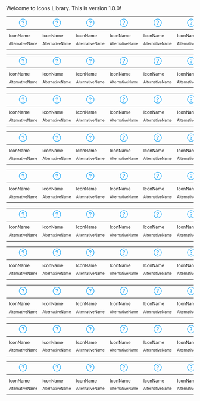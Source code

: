 <!-- ⚠️ This README has been generated from the file(s) "blueprint.md" ⚠️-->Welcome to Icons Library. This is version 1.0.0!


| [![icn_help](icn_export/icn_help/PNG/icn_help.png)](icn_export/icn_help/) | [![icn_help](icn_export/icn_help/PNG/icn_help.png)](icn_export/icn_help/) | [![icn_help](icn_export/icn_help/PNG/icn_help.png)](icn_export/icn_help/) | [![icn_help](icn_export/icn_help/PNG/icn_help.png)](icn_export/icn_help/) | [![icn_help](icn_export/icn_help/PNG/icn_help.png)](icn_export/icn_help/) | [![icn_help](icn_export/icn_help/PNG/icn_help.png)](icn_export/icn_help/) | [![icn_help](icn_export/icn_help/PNG/icn_help.png)](icn_export/icn_help/) | [![icn_help](icn_export/icn_help/PNG/icn_help.png)](icn_export/icn_help/) |
|--------------------------------------------------|--------------------------------------------------|--------------------------------------------------|--------------------------------------------------|--------------------------------------------------|--------------------------------------------------|--------------------------------------------------|--------------------------------------------------|
| <sub>IconName</sub>                              | <sub>IconName</sub>                              | <sub>IconName</sub>                              | <sub>IconName</sub>                              | <sub>IconName</sub>                              | <sub>IconName</sub>                              | <sub>IconName</sub>                              | <sub>IconName</sub>                              |
| <sub><sup>AlternativeName</sup></sub>            | <sub><sup>AlternativeName</sup></sub>            | <sub><sup>AlternativeName</sup></sub>            | <sub><sup>AlternativeName</sup></sub>            | <sub><sup>AlternativeName</sup></sub>            | <sub><sup>AlternativeName</sup></sub>            | <sub><sup>AlternativeName</sup></sub>            | <sub><sup>AlternativeName</sup></sub>            |


| [![icn_help](icn_export/icn_help/PNG/icn_help.png)](icn_export/icn_help/) | [![icn_help](icn_export/icn_help/PNG/icn_help.png)](icn_export/icn_help/) | [![icn_help](icn_export/icn_help/PNG/icn_help.png)](icn_export/icn_help/) | [![icn_help](icn_export/icn_help/PNG/icn_help.png)](icn_export/icn_help/) | [![icn_help](icn_export/icn_help/PNG/icn_help.png)](icn_export/icn_help/) | [![icn_help](icn_export/icn_help/PNG/icn_help.png)](icn_export/icn_help/) | [![icn_help](icn_export/icn_help/PNG/icn_help.png)](icn_export/icn_help/) | [![icn_help](icn_export/icn_help/PNG/icn_help.png)](icn_export/icn_help/) |
|--------------------------------------------------|--------------------------------------------------|--------------------------------------------------|--------------------------------------------------|--------------------------------------------------|--------------------------------------------------|--------------------------------------------------|--------------------------------------------------|
| <sub>IconName</sub>                              | <sub>IconName</sub>                              | <sub>IconName</sub>                              | <sub>IconName</sub>                              | <sub>IconName</sub>                              | <sub>IconName</sub>                              | <sub>IconName</sub>                              | <sub>IconName</sub>                              |
| <sub><sup>AlternativeName</sup></sub>            | <sub><sup>AlternativeName</sup></sub>            | <sub><sup>AlternativeName</sup></sub>            | <sub><sup>AlternativeName</sup></sub>            | <sub><sup>AlternativeName</sup></sub>            | <sub><sup>AlternativeName</sup></sub>            | <sub><sup>AlternativeName</sup></sub>            | <sub><sup>AlternativeName</sup></sub>            |


| [![icn_help](icn_export/icn_help/PNG/icn_help.png)](icn_export/icn_help/) | [![icn_help](icn_export/icn_help/PNG/icn_help.png)](icn_export/icn_help/) | [![icn_help](icn_export/icn_help/PNG/icn_help.png)](icn_export/icn_help/) | [![icn_help](icn_export/icn_help/PNG/icn_help.png)](icn_export/icn_help/) | [![icn_help](icn_export/icn_help/PNG/icn_help.png)](icn_export/icn_help/) | [![icn_help](icn_export/icn_help/PNG/icn_help.png)](icn_export/icn_help/) | [![icn_help](icn_export/icn_help/PNG/icn_help.png)](icn_export/icn_help/) | [![icn_help](icn_export/icn_help/PNG/icn_help.png)](icn_export/icn_help/) |
|--------------------------------------------------|--------------------------------------------------|--------------------------------------------------|--------------------------------------------------|--------------------------------------------------|--------------------------------------------------|--------------------------------------------------|--------------------------------------------------|
| <sub>IconName</sub>                              | <sub>IconName</sub>                              | <sub>IconName</sub>                              | <sub>IconName</sub>                              | <sub>IconName</sub>                              | <sub>IconName</sub>                              | <sub>IconName</sub>                              | <sub>IconName</sub>                              |
| <sub><sup>AlternativeName</sup></sub>            | <sub><sup>AlternativeName</sup></sub>            | <sub><sup>AlternativeName</sup></sub>            | <sub><sup>AlternativeName</sup></sub>            | <sub><sup>AlternativeName</sup></sub>            | <sub><sup>AlternativeName</sup></sub>            | <sub><sup>AlternativeName</sup></sub>            | <sub><sup>AlternativeName</sup></sub>            |


| [![icn_help](icn_export/icn_help/PNG/icn_help.png)](icn_export/icn_help/) | [![icn_help](icn_export/icn_help/PNG/icn_help.png)](icn_export/icn_help/) | [![icn_help](icn_export/icn_help/PNG/icn_help.png)](icn_export/icn_help/) | [![icn_help](icn_export/icn_help/PNG/icn_help.png)](icn_export/icn_help/) | [![icn_help](icn_export/icn_help/PNG/icn_help.png)](icn_export/icn_help/) | [![icn_help](icn_export/icn_help/PNG/icn_help.png)](icn_export/icn_help/) | [![icn_help](icn_export/icn_help/PNG/icn_help.png)](icn_export/icn_help/) | [![icn_help](icn_export/icn_help/PNG/icn_help.png)](icn_export/icn_help/) |
|--------------------------------------------------|--------------------------------------------------|--------------------------------------------------|--------------------------------------------------|--------------------------------------------------|--------------------------------------------------|--------------------------------------------------|--------------------------------------------------|
| <sub>IconName</sub>                              | <sub>IconName</sub>                              | <sub>IconName</sub>                              | <sub>IconName</sub>                              | <sub>IconName</sub>                              | <sub>IconName</sub>                              | <sub>IconName</sub>                              | <sub>IconName</sub>                              |
| <sub><sup>AlternativeName</sup></sub>            | <sub><sup>AlternativeName</sup></sub>            | <sub><sup>AlternativeName</sup></sub>            | <sub><sup>AlternativeName</sup></sub>            | <sub><sup>AlternativeName</sup></sub>            | <sub><sup>AlternativeName</sup></sub>            | <sub><sup>AlternativeName</sup></sub>            | <sub><sup>AlternativeName</sup></sub>            |


| [![icn_help](icn_export/icn_help/PNG/icn_help.png)](icn_export/icn_help/) | [![icn_help](icn_export/icn_help/PNG/icn_help.png)](icn_export/icn_help/) | [![icn_help](icn_export/icn_help/PNG/icn_help.png)](icn_export/icn_help/) | [![icn_help](icn_export/icn_help/PNG/icn_help.png)](icn_export/icn_help/) | [![icn_help](icn_export/icn_help/PNG/icn_help.png)](icn_export/icn_help/) | [![icn_help](icn_export/icn_help/PNG/icn_help.png)](icn_export/icn_help/) | [![icn_help](icn_export/icn_help/PNG/icn_help.png)](icn_export/icn_help/) | [![icn_help](icn_export/icn_help/PNG/icn_help.png)](icn_export/icn_help/) |
|--------------------------------------------------|--------------------------------------------------|--------------------------------------------------|--------------------------------------------------|--------------------------------------------------|--------------------------------------------------|--------------------------------------------------|--------------------------------------------------|
| <sub>IconName</sub>                              | <sub>IconName</sub>                              | <sub>IconName</sub>                              | <sub>IconName</sub>                              | <sub>IconName</sub>                              | <sub>IconName</sub>                              | <sub>IconName</sub>                              | <sub>IconName</sub>                              |
| <sub><sup>AlternativeName</sup></sub>            | <sub><sup>AlternativeName</sup></sub>            | <sub><sup>AlternativeName</sup></sub>            | <sub><sup>AlternativeName</sup></sub>            | <sub><sup>AlternativeName</sup></sub>            | <sub><sup>AlternativeName</sup></sub>            | <sub><sup>AlternativeName</sup></sub>            | <sub><sup>AlternativeName</sup></sub>            |


| [![icn_help](icn_export/icn_help/PNG/icn_help.png)](icn_export/icn_help/) | [![icn_help](icn_export/icn_help/PNG/icn_help.png)](icn_export/icn_help/) | [![icn_help](icn_export/icn_help/PNG/icn_help.png)](icn_export/icn_help/) | [![icn_help](icn_export/icn_help/PNG/icn_help.png)](icn_export/icn_help/) | [![icn_help](icn_export/icn_help/PNG/icn_help.png)](icn_export/icn_help/) | [![icn_help](icn_export/icn_help/PNG/icn_help.png)](icn_export/icn_help/) | [![icn_help](icn_export/icn_help/PNG/icn_help.png)](icn_export/icn_help/) | [![icn_help](icn_export/icn_help/PNG/icn_help.png)](icn_export/icn_help/) |
|--------------------------------------------------|--------------------------------------------------|--------------------------------------------------|--------------------------------------------------|--------------------------------------------------|--------------------------------------------------|--------------------------------------------------|--------------------------------------------------|
| <sub>IconName</sub>                              | <sub>IconName</sub>                              | <sub>IconName</sub>                              | <sub>IconName</sub>                              | <sub>IconName</sub>                              | <sub>IconName</sub>                              | <sub>IconName</sub>                              | <sub>IconName</sub>                              |
| <sub><sup>AlternativeName</sup></sub>            | <sub><sup>AlternativeName</sup></sub>            | <sub><sup>AlternativeName</sup></sub>            | <sub><sup>AlternativeName</sup></sub>            | <sub><sup>AlternativeName</sup></sub>            | <sub><sup>AlternativeName</sup></sub>            | <sub><sup>AlternativeName</sup></sub>            | <sub><sup>AlternativeName</sup></sub>            |


| [![icn_help](icn_export/icn_help/PNG/icn_help.png)](icn_export/icn_help/) | [![icn_help](icn_export/icn_help/PNG/icn_help.png)](icn_export/icn_help/) | [![icn_help](icn_export/icn_help/PNG/icn_help.png)](icn_export/icn_help/) | [![icn_help](icn_export/icn_help/PNG/icn_help.png)](icn_export/icn_help/) | [![icn_help](icn_export/icn_help/PNG/icn_help.png)](icn_export/icn_help/) | [![icn_help](icn_export/icn_help/PNG/icn_help.png)](icn_export/icn_help/) | [![icn_help](icn_export/icn_help/PNG/icn_help.png)](icn_export/icn_help/) | [![icn_help](icn_export/icn_help/PNG/icn_help.png)](icn_export/icn_help/) |
|--------------------------------------------------|--------------------------------------------------|--------------------------------------------------|--------------------------------------------------|--------------------------------------------------|--------------------------------------------------|--------------------------------------------------|--------------------------------------------------|
| <sub>IconName</sub>                              | <sub>IconName</sub>                              | <sub>IconName</sub>                              | <sub>IconName</sub>                              | <sub>IconName</sub>                              | <sub>IconName</sub>                              | <sub>IconName</sub>                              |
| <sub><sup>AlternativeName</sup></sub>            | <sub><sup>AlternativeName</sup></sub>            | <sub><sup>AlternativeName</sup></sub>            | <sub><sup>AlternativeName</sup></sub>            | <sub><sup>AlternativeName</sup></sub>            | <sub><sup>AlternativeName</sup></sub>            | <sub><sup>AlternativeName</sup></sub>            | <sub><sup>AlternativeName</sup></sub>            |


| [![icn_help](icn_export/icn_help/PNG/icn_help.png)](icn_export/icn_help/) | [![icn_help](icn_export/icn_help/PNG/icn_help.png)](icn_export/icn_help/) | [![icn_help](icn_export/icn_help/PNG/icn_help.png)](icn_export/icn_help/) | [![icn_help](icn_export/icn_help/PNG/icn_help.png)](icn_export/icn_help/) | [![icn_help](icn_export/icn_help/PNG/icn_help.png)](icn_export/icn_help/) | [![icn_help](icn_export/icn_help/PNG/icn_help.png)](icn_export/icn_help/) | [![icn_help](icn_export/icn_help/PNG/icn_help.png)](icn_export/icn_help/) | [![icn_help](icn_export/icn_help/PNG/icn_help.png)](icn_export/icn_help/) |
|--------------------------------------------------|--------------------------------------------------|--------------------------------------------------|--------------------------------------------------|--------------------------------------------------|--------------------------------------------------|--------------------------------------------------|--------------------------------------------------|
| <sub>IconName</sub>                              | <sub>IconName</sub>                              | <sub>IconName</sub>                              | <sub>IconName</sub>                              | <sub>IconName</sub>                              | <sub>IconName</sub>                              | <sub>IconName</sub>                              | <sub>IconName</sub>                              |
| <sub><sup>AlternativeName</sup></sub>            | <sub><sup>AlternativeName</sup></sub>            | <sub><sup>AlternativeName</sup></sub>            | <sub><sup>AlternativeName</sup></sub>            | <sub><sup>AlternativeName</sup></sub>            | <sub><sup>AlternativeName</sup></sub>            | <sub><sup>AlternativeName</sup></sub>            | <sub><sup>AlternativeName</sup></sub>            |


| [![icn_help](icn_export/icn_help/PNG/icn_help.png)](icn_export/icn_help/) | [![icn_help](icn_export/icn_help/PNG/icn_help.png)](icn_export/icn_help/) | [![icn_help](icn_export/icn_help/PNG/icn_help.png)](icn_export/icn_help/) | [![icn_help](icn_export/icn_help/PNG/icn_help.png)](icn_export/icn_help/) | [![icn_help](icn_export/icn_help/PNG/icn_help.png)](icn_export/icn_help/) | [![icn_help](icn_export/icn_help/PNG/icn_help.png)](icn_export/icn_help/) | [![icn_help](icn_export/icn_help/PNG/icn_help.png)](icn_export/icn_help/) | [![icn_help](icn_export/icn_help/PNG/icn_help.png)](icn_export/icn_help/) |
|--------------------------------------------------|--------------------------------------------------|--------------------------------------------------|--------------------------------------------------|--------------------------------------------------|--------------------------------------------------|--------------------------------------------------|--------------------------------------------------|
| <sub>IconName</sub>                              | <sub>IconName</sub>                              | <sub>IconName</sub>                              | <sub>IconName</sub>                              | <sub>IconName</sub>                              | <sub>IconName</sub>                              | <sub>IconName</sub>                              | <sub>IconName</sub>                              |
| <sub><sup>AlternativeName</sup></sub>            | <sub><sup>AlternativeName</sup></sub>            | <sub><sup>AlternativeName</sup></sub>            | <sub><sup>AlternativeName</sup></sub>            | <sub><sup>AlternativeName</sup></sub>            | <sub><sup>AlternativeName</sup></sub>            | <sub><sup>AlternativeName</sup></sub>            | <sub><sup>AlternativeName</sup></sub>            |


| [![icn_help](icn_export/icn_help/PNG/icn_help.png)](icn_export/icn_help/) | [![icn_help](icn_export/icn_help/PNG/icn_help.png)](icn_export/icn_help/) | [![icn_help](icn_export/icn_help/PNG/icn_help.png)](icn_export/icn_help/) | [![icn_help](icn_export/icn_help/PNG/icn_help.png)](icn_export/icn_help/) | [![icn_help](icn_export/icn_help/PNG/icn_help.png)](icn_export/icn_help/) | [![icn_help](icn_export/icn_help/PNG/icn_help.png)](icn_export/icn_help/) | [![icn_help](icn_export/icn_help/PNG/icn_help.png)](icn_export/icn_help/) | [![icn_help](icn_export/icn_help/PNG/icn_help.png)](icn_export/icn_help/) |
|--------------------------------------------------|--------------------------------------------------|--------------------------------------------------|--------------------------------------------------|--------------------------------------------------|--------------------------------------------------|--------------------------------------------------|--------------------------------------------------|
| <sub>IconName</sub>                              | <sub>IconName</sub>                              | <sub>IconName</sub>                              | <sub>IconName</sub>                              | <sub>IconName</sub>                              | <sub>IconName</sub>                              | <sub>IconName</sub>                              | <sub>IconName</sub>                              |
| <sub><sup>AlternativeName</sup></sub>            | <sub><sup>AlternativeName</sup></sub>            | <sub><sup>AlternativeName</sup></sub>            | <sub><sup>AlternativeName</sup></sub>            | <sub><sup>AlternativeName</sup></sub>            | <sub><sup>AlternativeName</sup></sub>            | <sub><sup>AlternativeName</sup></sub>            | <sub><sup>AlternativeName</sup></sub>            |

